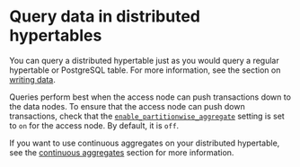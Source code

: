 # Query data in distributed hypertables
You can query a distributed hypertable just as you would query a regular
hypertable or PostgreSQL table. For more information, see the section on
[writing data][write].

Queries perform best when the access node can push transactions down to the data
nodes. To ensure that the access node can push down transactions, check that the
[`enable_partitionwise_aggregate`][enable_partitionwise_aggregate] setting is
set to `on` for the access node. By default, it is `off`.

If you want to use continuous aggregates on your distributed hypertable, see the
[continuous aggregates][caggs] section for more information.

[caggs]: /how-to-guides/continuous-aggregates/
[enable_partitionwise_aggregate]: https://www.postgresql.org/docs/current/runtime-config-query.html
[write]: /how-to-guides/write-data/
